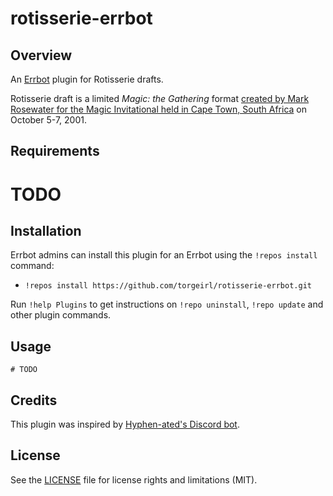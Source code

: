 rotisserie-errbot
=============

## Overview
An [Errbot](https://github.com/errbotio/errbot) plugin for Rotisserie drafts.

Rotisserie draft is a limited *Magic: the Gathering* format [created by Mark Rosewater for the Magic Invitational held in Cape Town, South Africa](https://magic.wizards.com/en/news/making-magic/six-continents-six-stories-2015-05-25) on October 5-7, 2001.

## Requirements
# TODO

## Installation
Errbot admins can install this plugin for an Errbot using the `!repos install` command:
  - `!repos install https://github.com/torgeirl/rotisserie-errbot.git`

Run `!help Plugins` to get instructions on `!repo uninstall`, `!repo update` and other plugin commands.

## Usage
```
# TODO
```

## Credits
This plugin was inspired by [Hyphen-ated's Discord bot](https://github.com/Hyphen-ated/Rotobot).

## License
See the [LICENSE](LICENSE.md) file for license rights and limitations (MIT).
